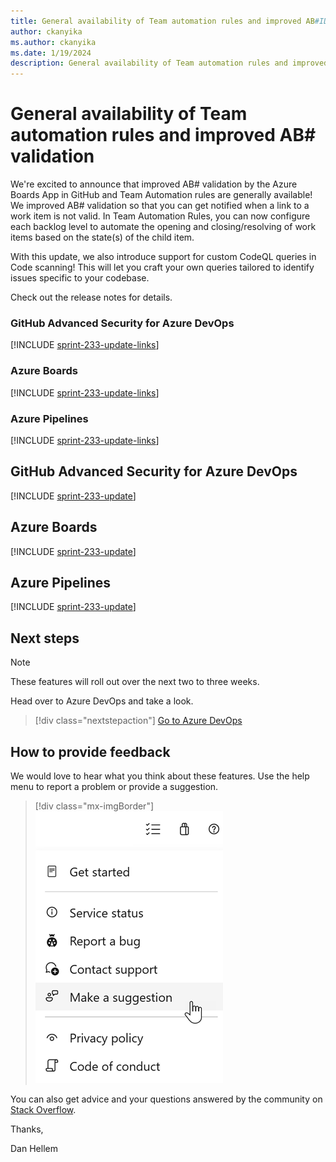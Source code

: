 ```yaml
---
title: General availability of Team automation rules and improved AB#ID validation
author: ckanyika
ms.author: ckanyika
ms.date: 1/19/2024
description: General availability of Team automation rules and improved AB# validation
---
```

# General availability of Team automation rules and improved AB# validation

We're excited to announce that improved AB# validation by the Azure Boards App in GitHub and Team Automation rules are generally available! We improved AB# validation so that you can get notified when a link to a work item is not valid. In Team Automation Rules, you can now configure each backlog level to automate the opening and closing/resolving of work items based on the state(s) of the child item.

With this update, we also introduce support for custom CodeQL queries in Code scanning! This will let you craft your own queries tailored to identify issues specific to your codebase.

Check out the release notes for details.

### GitHub Advanced Security for Azure DevOps

[!INCLUDE [sprint-233-update-links](includes/ghazdo/sprint-233-update-links.md)]

### Azure Boards

[!INCLUDE [sprint-233-update-links](includes/boards/sprint-233-update-links.md)]

### Azure Pipelines

[!INCLUDE [sprint-233-update-links](includes/pipelines/sprint-233-update-links.md)]

## GitHub Advanced Security for Azure DevOps

[!INCLUDE [sprint-233-update](includes/ghazdo/sprint-233-update.md)]
## Azure Boards

[!INCLUDE [sprint-233-update](includes/boards/sprint-233-update.md)]

## Azure Pipelines

[!INCLUDE [sprint-233-update](includes/pipelines/sprint-233-update.md)]

## Next steps

> [!NOTE]
> These features will roll out over the next two to three weeks.

Head over to Azure DevOps and take a look.

> [!div class="nextstepaction"] 
> [Go to Azure DevOps](https://go.microsoft.com/fwlink/?LinkId=307137&campaign=o~msft~docs~product-vsts~release-notes)

## How to provide feedback

We would love to hear what you think about these features. Use the help menu to report a problem or provide a suggestion.

> [!div class="mx-imgBorder"] 
> ![Make a suggestion](../media/make-a-suggestion.png)

You can also get advice and your questions answered by the community on [Stack Overflow](https://stackoverflow.com/questions/tagged/azure-devops).

Thanks,

Dan Hellem
